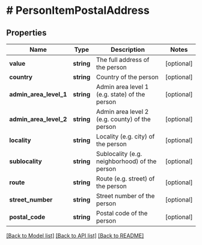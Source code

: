 # # PersonItemPostalAddress

## Properties

Name | Type | Description | Notes
------------ | ------------- | ------------- | -------------
**value** | **string** | The full address of the person | [optional]
**country** | **string** | Country of the person | [optional]
**admin_area_level_1** | **string** | Admin area level 1 (e.g. state) of the person | [optional]
**admin_area_level_2** | **string** | Admin area level 2 (e.g. county) of the person | [optional]
**locality** | **string** | Locality (e.g. city) of the person | [optional]
**sublocality** | **string** | Sublocality (e.g. neighborhood) of the person | [optional]
**route** | **string** | Route (e.g. street) of the person | [optional]
**street_number** | **string** | Street number of the person | [optional]
**postal_code** | **string** | Postal code of the person | [optional]

[[Back to Model list]](../../README.md#models) [[Back to API list]](../../README.md#endpoints) [[Back to README]](../../README.md)
